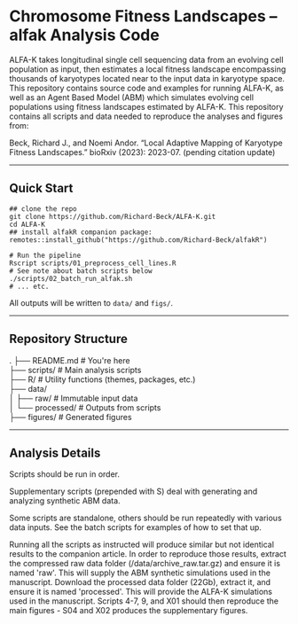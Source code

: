 # Chromosome Fitness Landscapes – alfak Analysis Code
ALFA-K takes longitudinal single cell sequencing data from an evolving
cell population as input, then estimates a local fitness landscape
encompassing thousands of karyotypes located near to the input data in
karyotype space. This repository contains source code and examples for
running ALFA-K, as well as an Agent Based Model (ABM) which simulates
evolving cell populations using fitness landscapes estimated by ALFA-K.
This repository contains all scripts and data needed to reproduce the analyses and figures from:

Beck, Richard J., and Noemi Andor. “Local Adaptive Mapping of Karyotype
Fitness Landscapes.” bioRxiv (2023): 2023-07. (pending citation update)

---

Quick Start
-----------

    ## clone the repo
    git clone https://github.com/Richard-Beck/ALFA-K.git
    cd ALFA-K
    ## install alfakR companion package:
    remotes::install_github("https://github.com/Richard-Beck/alfakR")
           
    # Run the pipeline
    Rscript scripts/01_preprocess_cell_lines.R
    # See note about batch scripts below
    ./scripts/02_batch_run_alfak.sh
    # ... etc.

All outputs will be written to `data/` and `figs/`.

---

Repository Structure
--------------------

.
├── README.md             # You're here  
├── scripts/              # Main analysis scripts  
├── R/                    # Utility functions (themes, packages, etc.)  
├── data/  
│   ├── raw/              # Immutable input data  
│   └── processed/        # Outputs from scripts   
├── figures/              # Generated figures 


---

Analysis Details
-----------------

Scripts should be run in order. 

Supplementary scripts (prepended with S) deal with generating and analyzing synthetic ABM data.

Some scripts are standalone, others should be run repeatedly with various data inputs. See the batch scripts for examples of how to set that up.

Running all the scripts as instructed will produce similar but not identical results to the companion article. In order to reproduce those results, extract the compressed raw data folder (/data/archive_raw.tar.gz) and ensure it is named 'raw'. This will supply the ABM synthetic simulations used in the manuscript. Download the processed data folder (22Gb), extract it, and ensure it is named 'processed'. This will provide the ALFA-K simulations used in the manuscript. Scripts 4-7, 9, and X01 should then reproduce the main figures - S04 and X02 produces the supplementary figures.






  



